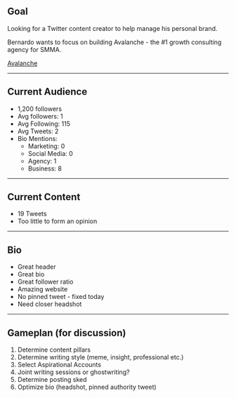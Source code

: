 ## Goal

Looking for a Twitter content creator to help manage his personal brand. 

Bernardo wants to focus on building Avalanche - the  #1 growth consulting agency for SMMA.

[Avalanche](https://www.avalancheconsulting.uk/)

---

## Current Audience

- 1,200 followers
- Avg followers: 1
- Avg Following: 115
- Avg Tweets: 2
- Bio Mentions:
	- Marketing: 0
	- Social Media: 0
	- Agency: 1
	- Business: 8

---

## Current Content

- 19 Tweets
- Too little to form an opinion

---

## Bio

- Great header
- Great bio
- Great follower ratio
- Amazing website
- No pinned tweet - fixed today
- Need closer headshot

---

## Gameplan (for discussion)

1. Determine content pillars
2. Determine writing style (meme, insight, professional etc.)
3. Select Aspirational Accounts
4. Joint writing sessions or ghostwriting?
5. Determine posting sked
6. Optimize bio (headshot, pinned authority tweet)

